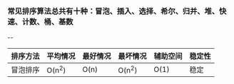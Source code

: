 ### 常见排序算法总共有十种：冒泡、插入、选择、希尔、归并、堆、快速、计数、桶、基数
--

排序方法|平均情况|最好情况|最坏情况|辅助空间|稳定性
--------|--------|--------|--------|--------|------
冒泡排序|O(n<sup>2</sup>) |O(n)    |O(n<sup>2</sup>) |O(1)    |稳定
